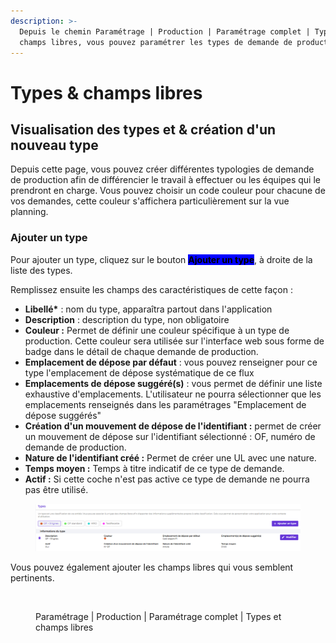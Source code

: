 ```yaml
---
description: >-
  Depuis le chemin Paramétrage | Production | Paramétrage complet | Types &
  champs libres, vous pouvez paramétrer les types de demande de production.
---
```


# Types & champs libres

## Visualisation des types et & création d'un nouveau type

&#x20;Depuis cette page, vous pouvez créer différentes typologies de demande de production afin de différencier le travail à effectuer ou les équipes qui le prendront en charge. Vous pouvez choisir un code couleur pour chacune de vos demandes, cette couleur s'affichera particulièrement sur la vue planning.&#x20;

### **Ajouter un type**&#x20;

Pour ajouter un type, cliquez sur le bouton <mark style="background-color:blue;">**Ajouter un type**</mark>, à droite de la liste des types.

Remplissez ensuite les champs des caractéristiques de cette façon :&#x20;

* **Libellé\*** : nom du type, apparaîtra partout dans l'application
* **Description** : description du type, non obligatoire
* **Couleur :** Permet de définir une couleur spécifique à un type de production. Cette couleur sera utilisée sur l'interface web sous forme de badge dans le détail de chaque demande de production.&#x20;
* **Emplacement de dépose par défaut** : vous pouvez renseigner pour ce type l'emplacement de dépose systématique de ce flux
* **Emplacements de dépose suggéré(s)** :  vous permet de définir une liste exhaustive d'emplacements. L'utilisateur ne pourra sélectionner que les emplacements renseignés dans les paramétrages "Emplacement de dépose suggérés"
* **Création d'un mouvement de dépose de l'identifiant :** permet de créer un mouvement de dépose sur l'identifiant sélectionné : OF, numéro de demande de production.
* **Nature de l'identifiant créé :** Permet de créer une UL avec une nature.&#x20;
* **Temps moyen :** Temps à titre indicatif de ce type de demande.
* **Actif :** Si cette coche n'est pas active ce type de demande ne pourra pas être utilisé.



<figure><img src="../../.gitbook/assets/image (1) (1).png" alt=""><figcaption></figcaption></figure>





Vous pouvez également ajouter les champs libres qui vous semblent pertinents.&#x20;

<figure><img src="../../.gitbook/assets/Capture d&#x27;écran 2025-04-17 151026.png" alt=""><figcaption><p>Paramétrage | Production | Paramétrage complet | Types et champs libres</p></figcaption></figure>
